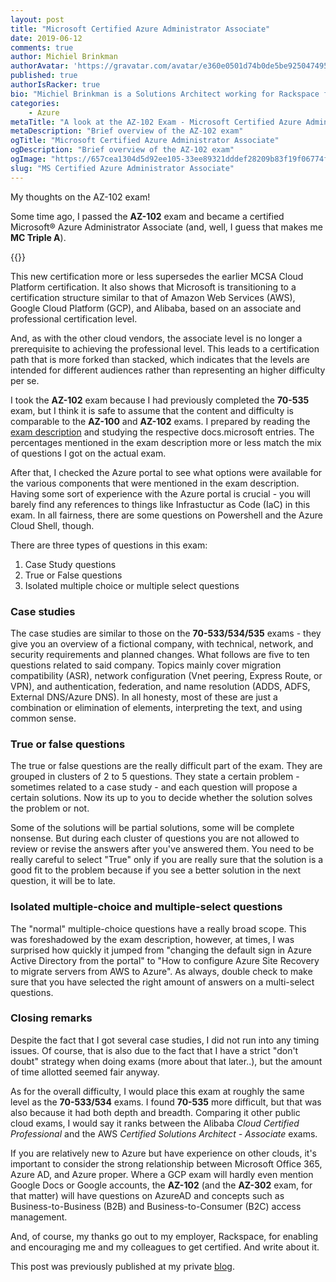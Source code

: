```yaml
---
layout: post
title: "Microsoft Certified Azure Administrator Associate"
date: 2019-06-12
comments: true
author: Michiel Brinkman
authorAvatar: 'https://gravatar.com/avatar/e360e0501d74b0de5be9250474951354'
published: true
authorIsRacker: true
bio: "Michiel Brinkman is a Solutions Architect working for Rackspace from Amsterdam, The Netherlands. Multi-cloud certified with a strong engineering background."
categories:
    - Azure
metaTitle: "A look at the AZ-102 Exam - Microsoft Certified Azure Administrator Associate"
metaDescription: "Brief overview of the AZ-102 exam"
ogTitle: "Microsoft Certified Azure Administrator Associate"
ogDescription: "Brief overview of the AZ-102 exam"
ogImage: "https://657cea1304d5d92ee105-33ee89321dddef28209b83f19f06774f.ssl.cf1.rackcdn.com/ms_party.gif-a52063dfec8f18b14d61f577c46e62ff35da3317f5264eaba5621880d28ad519.gif"
slug: "MS Certified Azure Administrator Associate" 
---
```


My thoughts on the AZ-102 exam!

<!--more-->

Some time ago, I passed the **AZ-102** exam and became a certified Microsoft&reg; Azure Administrator Associate (and, well, I guess that makes me **MC Triple A**). 

{{<img src="ms_party.gif" title="" alt="">}}

This new certification more or less supersedes the earlier MCSA Cloud Platform certification. It also shows that Microsoft is transitioning to a certification structure similar to that of Amazon Web Services (AWS), Google Cloud Platform (GCP), and Alibaba, based on an associate and professional certification level. 

And, as with the other cloud vendors, the associate level is no longer a prerequisite to achieving the  professional level. This leads to a certification path that is more forked than stacked, which indicates that the levels are intended for different audiences rather than representing an higher difficulty per se.

I took the **AZ-102** exam because I had previously completed the **70-535** exam, but I think it is safe to assume that the content and difficulty is comparable to the **AZ-100** and **AZ-102** exams. I prepared by reading the [exam description](https://www.microsoft.com/en-us/learning/exam-az-102.aspx) and studying the respective docs.microsoft entries. The percentages mentioned in the exam description more or less match the mix of questions I got on the actual exam.

After that, I checked the Azure portal to see what options were available for the various components that were mentioned in the exam description. Having some sort of experience with the Azure portal is crucial - you will barely find any references to things like Infrastuctur as Code (IaC) in this exam. In all fairness, there are some questions on Powershell and the Azure Cloud Shell, though. 

There are three types of questions in this exam:

1. Case Study questions
2. True or False questions
3. Isolated multiple choice or multiple select questions

### Case studies 

The case studies are similar to those on the **70-533/534/535** exams - they give you an overview of a fictional company, with technical, network, and security requirements and planned changes. What follows are five to ten questions related to said company. Topics mainly cover migration compatibility (ASR), network configuration (Vnet peering, Express Route, or VPN), and authentication, federation, and name resolution (ADDS, ADFS, External DNS/Azure DNS). In all honesty, most of these are just a combination or elimination of elements, interpreting the text, and using common sense. 

### True or false questions

The true or false questions are the really difficult part of the exam. They are grouped in clusters of 2 to 5 questions. They state a certain problem - sometimes related to a case study - and each question will propose a certain solutions. Now its up to you to decide whether the solution solves the problem or not.

Some of the solutions will be partial solutions, some will be complete nonsense. But during each cluster of questions you are not allowed to review or revise the answers after you've answered them. You need to be really careful to select "True" only if you are really sure that the solution is a good fit to the problem because if you see a better solution in the next question, it will be to late. 

### Isolated multiple-choice and multiple-select questions

The "normal" multiple-choice questions have a really broad scope. This was foreshadowed by the exam description, however, at times, I was surprised how quickly it jumped from "changing the default sign in Azure Active Directory from the portal" to "How to configure Azure Site Recovery to migrate servers from AWS to Azure". As always, double check to make sure that you have selected the right amount of answers on a multi-select questions. 

### Closing remarks

Despite the fact that I got several case studies, I did not run into any timing issues. Of course, that is also due to the fact that I have a strict "don't doubt" strategy when doing exams (more about that later..), but the amount of time allotted seemed fair anyway.

As for the overall difficulty, I would place this exam at roughly the same level as the **70-533/534** exams. I found **70-535** more difficult, but that was also because it had both depth and breadth. Comparing it other public cloud exams, I would say it ranks between the Alibaba *Cloud Certified Professional* and the AWS *Certified Solutions Architect - Associate* exams. 

If you are relatively new to Azure but have experience on other clouds, it's important to consider the strong relationship between Microsoft Office 365, Azure AD, and Azure proper. Where a GCP exam will hardly even mention Google Docs or Google accounts, the **AZ-102** (and the **AZ-302** exam, for that matter) will have questions on AzureAD and concepts such as Business-to-Business (B2B) and Business-to-Consumer (B2C) access management.

And, of course, my thanks go out to my employer, Rackspace, for enabling and encouraging me and my colleagues to get certified. And write about it. 

This post was previously published at my private [blog](https://blog.thirdpartytools.net).
